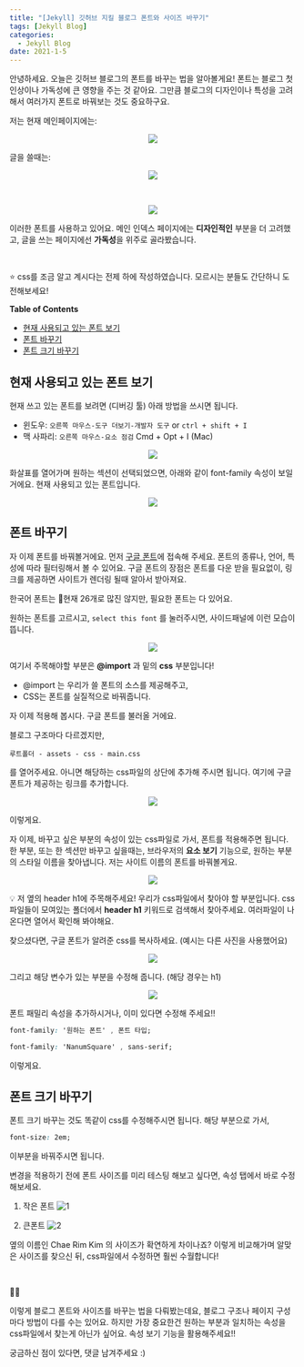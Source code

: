 ```yaml
---
title: "[Jekyll] 깃허브 지킬 블로그 폰트와 사이즈 바꾸기"
tags: [Jekyll Blog]
categories:
  - Jekyll Blog
date: 2021-1-5
---
```



안녕하세요. 오늘은 깃허브 블로그의 폰트를 바꾸는 법을 알아볼게요! 폰트는 블로그 첫 인상이나 가독성에 큰 영향을 주는 것 같아요. 그만큼 블로그의 디자인이나 특성을 고려해서 여러가지 폰트로 바꿔보는 것도 중요하구요.


저는 현재 메인페이지에는:
<p align="center">
<img src="https://user-images.githubusercontent.com/33334078/103599798-5314a180-4f49-11eb-8c9c-3c95c63cbf8c.png" />
</p>

글을 쓸때는:
<p align="center">
<img src="https://user-images.githubusercontent.com/33334078/103599874-78a1ab00-4f49-11eb-935c-43108c1a2daf.png" />
</p>

<br />

<p align="center">
<img src="https://user-images.githubusercontent.com/33334078/103599895-83f4d680-4f49-11eb-9c57-0df26af7a57b.png" />
</p>

이러한 폰트를 사용하고 있어요. 메인 인덱스 페이지에는 **디자인적인** 부분을 더 고려했고, 글을 쓰는 페이지에선 **가독성**을 위주로 골라봤습니다.


<br />

⭐️ css를 조금 알고 계시다는 전제 하에 작성하였습니다. 모르시는 분들도 간단하니 도전해보세요!


**Table of Contents**  
<!-- TOC -->
- [현재 사용되고 있는 폰트 보기](#현재-사용되고-있는-폰트-보기)
- [폰트 바꾸기](#폰트-바꾸기)
- [폰트 크기 바꾸기](#폰트-크기-바꾸기)
<!-- /TOC -->




## 현재 사용되고 있는 폰트 보기
현재 쓰고 있는 폰트를 보려면 (디버깅 툴) 아래 방법을 쓰시면 됩니다.
- 윈도우: `오른쪽 마우스-도구 더보기-개발자 도구` or `ctrl + shift + I`
- 맥 사파리:  `오른쪽 마우스-요소 점검` Cmd + Opt + I (Mac)
<p align="center">
<img src="https://user-images.githubusercontent.com/33334078/103601119-5198a880-4f4c-11eb-85c8-ca7e50de9ef7.png" />
</p>

화살표를 열어가며 원하는 섹션이 선택되었으면, 아래와 같이 font-family 속성이 보일거에요. 현재 사용되고 있는 폰트입니다.

<p align="center">
<img src="https://user-images.githubusercontent.com/33334078/103601338-c23fc500-4f4c-11eb-8b3c-3783f7491be2.png" />
</p>




## 폰트 바꾸기
자 이제 폰트를 바꿔볼거에요. 먼저 [구글 폰트](https://fonts.google.com)에 접속해 주세요. 폰트의 종류나, 언어, 특성에 따라 필터링해서 볼 수 있어요. 구글 폰트의 장점은 폰트를 다운 받을 필요없이, 링크를 제공하면 사이트가 렌더링 될때 알아서 받아져요.

한국어 폰트는 현재 26개로 많진 않지만, 필요한 폰트는 다 있어요.

원하는 폰트를 고르시고, `select this font` 를 눌러주시면, 사이드패널에 이런 모습이 뜹니다.
<p align="center">
<img src="https://user-images.githubusercontent.com/33334078/103601802-ca4c3480-4f4d-11eb-83b6-3a8b74a266bc.png" />
</p>

여기서 주목해야할 부분은 **@import** 과 밑의 **css** 부분입니다!

- @import 는 우리가 쓸 폰트의 소스를 제공해주고,
- CSS는 폰트를 실질적으로 바꿔줍니다.


자 이제 적용해 봅시다. 구글 폰트를 불러올 거에요.


블로그 구조마다 다르겠지만,

```
루트폴더 - assets - css - main.css
```
를 열어주세요. 아니면 해당하는 css파일의 상단에 추가해 주시면 됩니다. 여기에 구글폰트가 제공하는 링크를 추가합니다.

<p align="center">
<img src="https://user-images.githubusercontent.com/33334078/103601889-febff080-4f4d-11eb-808b-7a81b49b11aa.png" />
</p>

이렇게요.


자 이제, 바꾸고 싶은 부분의 속성이 있는 css파일로 가서, 폰트를 적용해주면 됩니다. 한 부분, 또는 한 섹션만 바꾸고 싶을때는, 브라우저의 **요소 보기** 기능으로, 원하는 부분의 스타일 이름을 찾아냅니다. 저는 사이트 이름의 폰트를 바꿔볼게요.
<p align="center">
<img src="https://user-images.githubusercontent.com/33334078/103602352-2f545a00-4f4f-11eb-9a08-cac3198e9bb2.png" />
</p>

💡 저 옆의 header h1에 주목해주세요! 우리가 css파일에서 찾아야 할 부분입니다. css 파일들이 모여있는 폴더에서 **header h1** 키워드로 검색해서 찾아주세요. 여러파일이 나온다면 열어서 확인해 봐야해요.

찾으셨다면, 구글 폰트가 알려준 css를 복사하세요. (예시는 다른 사진을 사용했어요)
<p align="center">
<img src="https://user-images.githubusercontent.com/33334078/103603522-2b760700-4f52-11eb-9d6d-8c5885e75503.png" />
</p>

그리고 해당 변수가 있는 부분을 수정해 줍니다. (해당 경우는 h1)
<p align="center">
<img src="https://user-images.githubusercontent.com/33334078/103602897-8575cd00-4f50-11eb-8b98-a4252a921480.png" />
</p>

폰트 패밀리 속성을 추가하시거나, 이미 있다면 수정해 주세요!!

```css
font-family: '원하는 폰트' , 폰트 타입;
```


```css
font-family: 'NanumSquare' , sans-serif;
```

이렇게요.



## 폰트 크기 바꾸기
폰트 크기 바꾸는 것도 똑같이 css를 수정해주시면 됩니다. 해당 부분으로 가서,

```css
font-size: 2em;
```

이부분을 바꿔주시면 됩니다.

변경을 적용하기 전에 폰트 사이즈를 미리 테스팅 해보고 싶다면, 속성 탭에서 바로 수정해보세요.
1. 작은 폰트
![1](https://user-images.githubusercontent.com/33334078/103603266-8ce9a600-4f51-11eb-8a65-61ea1dd57151.png)

2. 큰폰트
![2](https://user-images.githubusercontent.com/33334078/103603268-8e1ad300-4f51-11eb-9720-b8005d209822.png)


옆의 이름인 Chae Rim Kim 의 사이즈가 확연하게 차이나죠? 이렇게 비교해가며 알맞은 사이즈를 찾으신 뒤, css파일에서 수정하면 훨씬 수월합니다!


<br />

👋🏼

이렇게 블로그 폰트와 사이즈를 바꾸는 법을 다뤄봤는데요, 블로그 구조나 페이지 구성마다 방법이 다를 수는 있어요. 하지만 가장 중요한건 원하는 부분과 일치하는 속성을 css파일에서 찾는게 아닌가 싶어요. 속성 보기 기능을 활용해주세요!!

궁금하신 점이 있다면, 댓글 남겨주세요 :)
